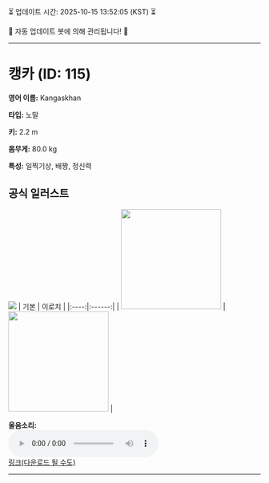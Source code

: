
⏳ 업데이트 시간: 2025-10-15 13:52:05 (KST) ⏳

🤖 자동 업데이트 봇에 의해 관리됩니다! 🤖

---

# 캥카 (ID: 115)
**영어 이름:** Kangaskhan

**타입:** 노말

**키:** 2.2 m

**몸무게:** 80.0 kg

**특성:** 일찍기상, 배짱, 정신력

## 공식 일러스트
![](https://raw.githubusercontent.com/PokeAPI/sprites/master/sprites/pokemon/other/official-artwork/115.png)
| 기본 | 이로치 |
|:----:|:------:|
| <img src="http://play.pokemonshowdown.com/sprites/ani/kangaskhan.gif" width="200"> | <img src="http://play.pokemonshowdown.com/sprites/ani-shiny/kangaskhan.gif" width="200"> |

**울음소리:**<br><audio controls src="https://raw.githubusercontent.com/PokeAPI/cries/main/cries/pokemon/latest/115.ogg"></audio><br> [링크(다운로드 될 수도)](https://raw.githubusercontent.com/PokeAPI/cries/main/cries/pokemon/latest/115.ogg)


---
